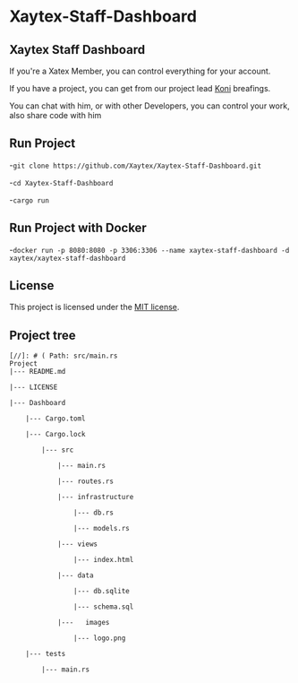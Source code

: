 # Xaytex-Staff-Dashboard


## Xaytex Staff Dashboard

If you're a Xatex Member, you can control everything for your account. 

If you have a project, you can get from our project lead [Koni](https://github.com/vKxni) breafings.

You can chat with him, or with other Developers, you can control your work, 
also share code with him



## Run Project

-`git clone https://github.com/Xaytex/Xaytex-Staff-Dashboard.git`

-`cd Xaytex-Staff-Dashboard`

-`cargo run`


 ## Run Project with Docker

 -`docker run -p 8080:8080 -p 3306:3306 --name xaytex-staff-dashboard -d xaytex/xaytex-staff-dashboard`
 

## License

This project is licensed under the [MIT license](LICENSE).


## Project tree


````
[//]: # ( Path: src/main.rs
Project
|--- README.md

|--- LICENSE

|--- Dashboard

    |--- Cargo.toml

    |--- Cargo.lock

        |--- src

            |--- main.rs

            |--- routes.rs
           
            |--- infrastructure
                  
                |--- db.rs

                |--- models.rs

            |--- views

                |--- index.html

            |--- data

                |--- db.sqlite

                |--- schema.sql

            |---   images

                |--- logo.png

    |--- tests

        |--- main.rs
